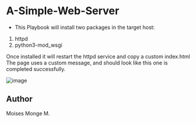# A-Simple-Web-Server
- This Playbook will install two packages in the target host:
1. httpd
2. python3-mod_wsgi

Once installed it will restart the httpd service and copy a custom index.html
The page uses a custom message, and should look like this one is completed successfully.

![image](https://user-images.githubusercontent.com/14948712/117051383-b7672800-acd3-11eb-9154-13725a6dd47b.png)

## Author 
Moises Monge M.
